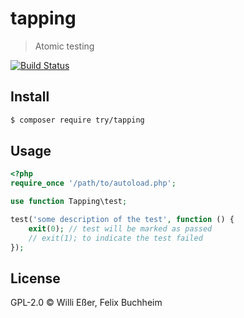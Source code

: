 # tapping
> Atomic testing

[![Build Status](https://travis-ci.org/try-php/test.svg?branch=master)](https://travis-ci.org/try-php/test)

## Install

```bash
$ composer require try/tapping
```

## Usage

```php
<?php
require_once '/path/to/autoload.php';

use function Tapping\test;

test('some description of the test', function () {
	exit(0); // test will be marked as passed
	// exit(1); to indicate the test failed
});
```

## License

GPL-2.0 © Willi Eßer, Felix Buchheim